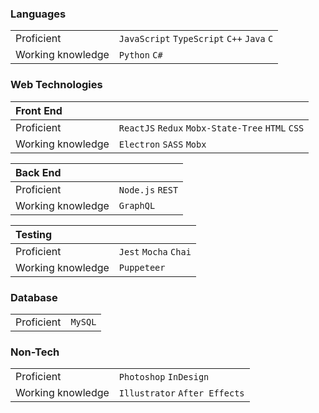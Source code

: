 
### Languages
| |  |
|:--|:--|
| Proficient          | `JavaScript` `TypeScript` `C++` `Java` `C` |
| Working knowledge   | `Python` `C#` |


### Web Technologies
| Front End |  |
|:--|:--|
| Proficient          | `ReactJS` `Redux` `Mobx-State-Tree` `HTML` `CSS` |
| Working knowledge   | `Electron` `SASS` `Mobx` |

| Back End |  |
|:--|:--|
| Proficient          | `Node.js` `REST` |
| Working knowledge   | `GraphQL` |

| Testing |  |
|:--|:--|
| Proficient          | `Jest` `Mocha` `Chai` |
| Working knowledge   | `Puppeteer` |

### Database
| |  |
|:--|:--|
| Proficient          | `MySQL` |

### Non-Tech
| |  |
|:--|:--|
| Proficient          | `Photoshop` `InDesign` |
| Working knowledge   | `Illustrator` `After Effects` |
